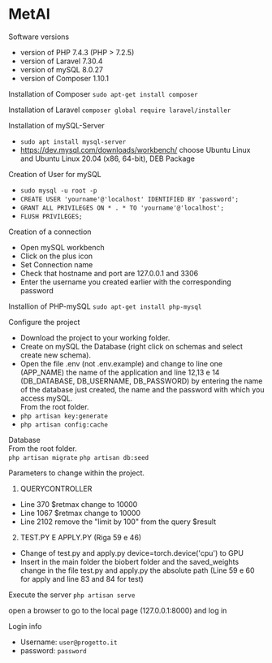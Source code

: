 # MetAI

Software versions
* version of PHP 7.4.3 (PHP > 7.2.5)
* version of Laravel 7.30.4
* version of mySQL 8.0.27
* version of Composer 1.10.1 

Installation of Composer
`sudo apt-get install composer`

Installation of Laravel
`composer global require laravel/installer`

Installation of mySQL-Server 
* `sudo apt install mysql-server`
* https://dev.mysql.com/downloads/workbench/ choose Ubuntu Linux and Ubuntu Linux 20.04 (x86, 64-bit), DEB Package

Creation of User for mySQL
* `sudo mysql -u root -p`
* `CREATE USER 'yourname'@'localhost' IDENTIFIED BY 'password';`
* `GRANT ALL PRIVILEGES ON * . * TO 'yourname'@'localhost';`
* `FLUSH PRIVILEGES;`

Creation of a connection
* Open mySQL workbench 
* Click on the plus icon
* Set Connection name 
* Check that hostname and port are 127.0.0.1 and 3306
* Enter the username you created earlier with the corresponding password

Installion of PHP-mySQL
`sudo apt-get install php-mysql`

Configure the project
* Download the project to your working folder.
* Create on mySQL the Database (right click on schemas and select create new schema).
* Open the file .env (not .env.example) and change to line one (APP_NAME) the name of the application and line 12,13 e 14 (DB_DATABASE, DB_USERNAME, DB_PASSWORD) by entering the name of the database just created, the name and the password with which you access mySQL.
<br/>From the root folder.<br/>
* `php artisan key:generate`
* `php artisan config:cache`

Database 
<br/>From the root folder.<br/>
`php artisan migrate`
`php artisan db:seed`

Parameters to change within the project.<br/>
1. QUERYCONTROLLER
- Line 370 $retmax change to 10000
- Line 1067 $retmax change to 10000
- Line 2102 remove the "limit by 100" from the query $result

2. TEST.PY E APPLY.PY (Riga 59 e 46)
- Change of test.py and apply.py device=torch.device('cpu') to GPU
- Insert in the main folder the biobert folder and the saved_weights change in the file test.py and apply.py the absolute path (Line 59 e 60 for apply and line 83 and 84 for test)

Execute the server
`php artisan serve`

open a browser to go to the local page (127.0.0.1:8000) and log in

Login info
* Username: `user@progetto.it`
* password: `password`
